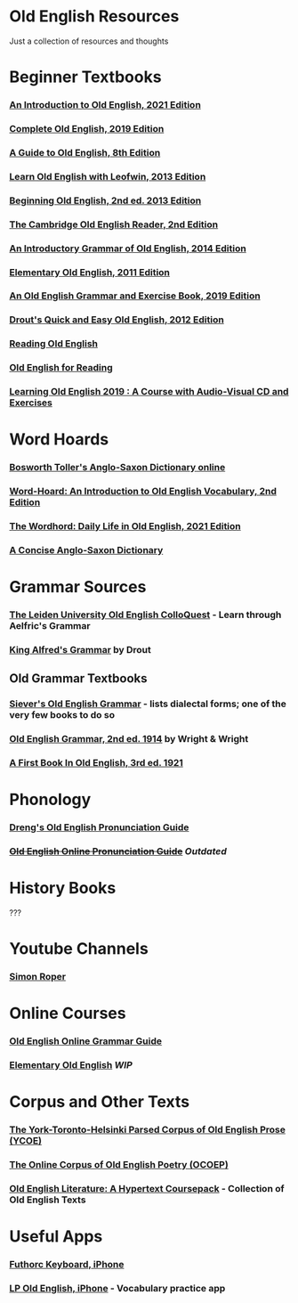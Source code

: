 # Old English Resources

Just a collection of resources and thoughts

# Beginner Textbooks

### [An Introduction to Old English, 2021 Edition](https://www.amazon.com/dp/1603293116)

### [Complete Old English, 2019 Edition](https://www.amazon.com/dp/1473627923)

### [A Guide to Old English, 8th Edition](https://www.amazon.com/dp/0470671076) 

### [Learn Old English with Leofwin, 2013 Edition](https://www.amazon.com/dp/189828167X)

### [Beginning Old English, 2nd ed. 2013 Edition](https://www.amazon.com/dp/0230301398)

### [The Cambridge Old English Reader, 2nd Edition](https://www.amazon.com/dp/1107641314)

### [An Introductory Grammar of Old English, 2014 Edition](https://www.amazon.com/dp/086698514X)

### [Elementary Old English, 2011 Edition](https://www.amazon.com/dp/1466269537)

### [An Old English Grammar and Exercise Book, 2019 Edition](https://www.amazon.com/dp/0469337346)

### [Drout's Quick and Easy Old English, 2012 Edition](https://www.amazon.com/dp/B009DVC2AI)

### [Reading Old English](https://www.amazon.com/dp/1933202742)

### [Old English for Reading](https://pdfcoffee.com/oldenglishforreading-pdf-free.html)

### [Learning Old English 2019 : A Course with Audio-Visual CD and Exercises](https://www.bookdepository.com/Learning-Old-English-2019-O-D-Macrae-Gibson/9781857520842)

# Word Hoards

### [Bosworth Toller's Anglo-Saxon Dictionary online](https://bosworthtoller.com/)

### [Word-Hoard: An Introduction to Old English Vocabulary, 2nd Edition](https://www.amazon.com/dp/0300035063)

### [The Wordhord: Daily Life in Old English, 2021 Edition](https://www.waterstones.com/book/the-wordhord/hana-videen/9781788166102)

### [A Concise Anglo-Saxon Dictionary](https://www.amazon.com/dp/1617201871)

# Grammar Sources

### [The Leiden University Old English ColloQuest](https://hum2.leidenuniv.nl/ECOLe/Colloquest-NF/story_html5.html) - Learn through Aelfric's Grammar

### [King Alfred's Grammar](https://people.umass.edu/sharris/in/gram/GrammarBook/KAGrammar.html) by Drout

## Old Grammar Textbooks

### [Siever's Old English Grammar](https://archive.org/details/oldenglishgramma00sievrich) - lists dialectal forms; one of the very few books to do so

### [Old English Grammar, 2nd ed. 1914](https://archive.org/details/oldenglishgramma00wrig) by Wright & Wright

### [A First Book In Old English, 3rd ed. 1921](https://archive.org/details/firstbookofolden00cook)

# Phonology

### [Dreng's Old English Pronunciation Guide](https://docs.google.com/document/d/1zG5K_6JobHYogmacOvdz4GlVEKyLfI6rGAfHO1ZT-6s/edit?usp=sharing)

### ~~[Old English Online Pronunciation Guide](https://oldenglish.info/advpronunciationguide.html)~~ *Outdated*

# History Books

???

# Youtube Channels

### [Simon Roper](https://www.youtube.com/channel/UChnRk6mxWsSOGElm8phdSxw)

# Online Courses

### [Old English Online Grammar Guide](https://oldenglish.info/courseindex.html)

### [Elementary Old English](https://app.memrise.com/course/1109099/elementary-old-english-with-audio/) *WIP*

# Corpus and Other Texts

### [The York-Toronto-Helsinki Parsed Corpus of Old English Prose (YCOE)](https://www-users.york.ac.uk/~lang22/YcoeHome1.htm)

### [The Online Corpus of Old English Poetry (OCOEP)](http://www.oepoetry.ca/)

### [Old English Literature: A Hypertext Coursepack](http://english.nsms.ox.ac.uk/oecoursepack/) - Collection of Old English Texts

# Useful Apps

### [Futhorc Keyboard, iPhone](https://apps.apple.com/us/app/anglo-saxon-futhorc-keyboard/id1301122103)

### [LP Old English, iPhone](https://apps.apple.com/us/app/lp-old-english/id528357612) - Vocabulary practice app
